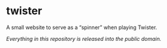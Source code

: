 twister
=======

A small website to serve as a “spinner” when playing Twister.

*Everything in this repository is released into the public
domain.*
